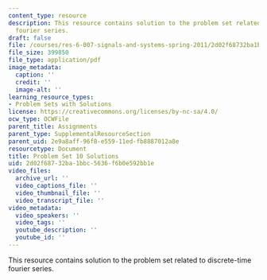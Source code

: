 ```yaml
---
content_type: resource
description: This resource contains solution to the problem set related to discrete-time
  fourier series.
draft: false
file: /courses/res-6-007-signals-and-systems-spring-2011/2d02f68732ba1bbc5636f6b0e592bb1e_MITRES_6_007S11_hw10_sol.pdf
file_size: 399850
file_type: application/pdf
image_metadata:
  caption: ''
  credit: ''
  image-alt: ''
learning_resource_types:
- Problem Sets with Solutions
license: https://creativecommons.org/licenses/by-nc-sa/4.0/
ocw_type: OCWFile
parent_title: Assignments
parent_type: SupplementalResourceSection
parent_uid: 2e9a8aff-96f8-e559-11ed-fb8887012a8e
resourcetype: Document
title: Problem Set 10 Solutions
uid: 2d02f687-32ba-1bbc-5636-f6b0e592bb1e
video_files:
  archive_url: ''
  video_captions_file: ''
  video_thumbnail_file: ''
  video_transcript_file: ''
video_metadata:
  video_speakers: ''
  video_tags: ''
  youtube_description: ''
  youtube_id: ''
---
```

This resource contains solution to the problem set related to discrete-time fourier series.